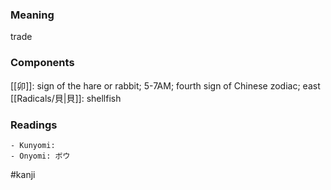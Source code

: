 ### Meaning

trade

### Components

[[卯]]: sign of the hare or rabbit; 5-7AM; fourth sign of Chinese zodiac; east [[Radicals/貝|貝]]: shellfish

### Readings

```
- Kunyomi: 
- Onyomi: ボウ
```

#kanji